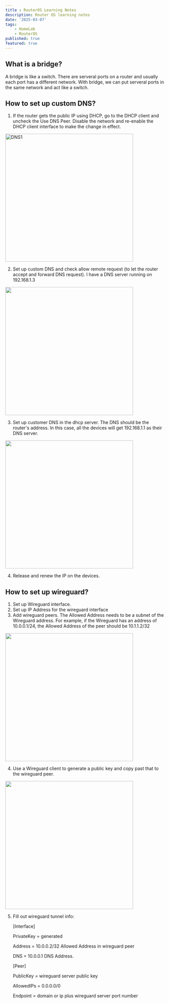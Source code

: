 ```yaml
---
title : RouterOS Learning Notes
description: Router OS learning notes
date: '2025-03-07'
tags: 
    - HomeLab
    - RouterOS
published: true
featured: true
---
```


## What is a bridge?

A bridge is like a switch. There are serveral ports on a router and usually each port has a different network. With bridge, we can put serveral ports in the same network and act like a switch.

## How to set up custom DNS?

1. If the router gets the public IP using DHCP, go to the DHCP client and uncheck the Use DNS Peer. Disable the network and re-enable the DHCP client interface to make the change in effect.

<img src="/post_images/routeros-learning-note/dhcp-client.png" alt="DNS1" width="400"/>

2. Set up custom DNS and check allow remote request (to let the router accept and forward DNS request). I have a DNS server running on 192.168.1.3

<img src="/post_images/routeros-learning-note/dns.png" alt="" width="400"/>

3. Set up customer DNS in the dhcp server. The DNS should be the router's address. In this case, all the devices will get 192.168.1.1 as their DNS server.

<img src="/post_images/routeros-learning-note/dhcp-dns.png" alt="" width="400"/>

4. Release and renew the IP on the devices.

## How to set up wireguard?

1. Set up Wireguard interface.
2. Set up IP Address for the wireguard interface
3. Add wireguard peers. The Allowed Address needs to be a subnet of the Wireguard address. For example, if the Wireguard has an address of 10.0.0.1/24, the Allowed Address of the peer should be 10.1.1.2/32
<img src="/post_images/routeros-learning-note/wireguard1.png" alt="" width="400"/>

4. Use a Wireguard client to generate a public key and copy past that to the wireguard peer.
<img src="/post_images/routeros-learning-note/wireguard1.png" alt="" width="400"/>

5. Fill out wireguard tunnel info:

    [Interface]

    PrivateKey = generated 

    Address = 10.0.0.2/32 Allowed Address in wireguard peer

    DNS = 10.0.0.1 DNS Address.

    [Peer]

    PublicKey = wireguard server public key

    AllowedIPs = 0.0.0.0/0

    Endpoint = domain or ip plus wireguard server port number
